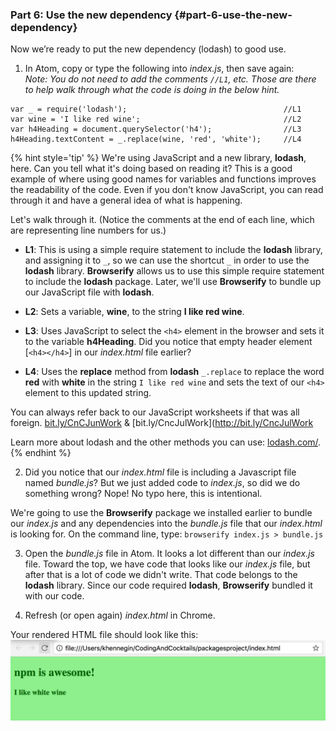 ### Part 6: Use the new dependency {#part-6-use-the-new-dependency}

Now we’re ready to put the new dependency (lodash) to good use.

1.  In Atom, copy or type the following into _index.js_, then save again:  
_Note: You do not need to add the comments `//L1`, etc. Those are there to help walk through what the code is doing in the below hint._

  ```
  var _ = require('lodash');                                   //L1
  var wine = 'I like red wine';                                //L2
  var h4Heading = document.querySelector('h4');                //L3
  h4Heading.textContent = _.replace(wine, 'red', 'white');     //L4
  ```

  {% hint style='tip' %}
  We're using JavaScript and a new library, **lodash**, here. Can you tell what it's doing based on reading it? This is a good example of where using good names for variables and functions improves the readability of the code. Even if you don't know JavaScript, you can read through it and have a general idea of what is happening.

  Let's walk through it. (Notice the comments at the end of each line, which are representing line numbers for us.)

  * **L1**: This is using a simple require statement to include the **lodash** library, and assigning it to `_`, so we can use the shortcut `_` in order to use the **lodash** library. **Browserify** allows us to use this simple require statement to include the **lodash** package. Later, we'll use **Browserify** to bundle up our JavaScript file with **lodash**.

  * **L2**: Sets a variable, **wine**, to the string **I like red wine**.

  * **L3**: Uses JavaScript to select the `<h4>` element in the browser and sets it to the variable **h4Heading**. Did you notice that empty header element [`<h4></h4>`] in our _index.html_ file earlier?

  * **L4**: Uses the **replace** method from **lodash** `_.replace` to replace the word **red** with **white** in the string `I like red wine` and sets the text of our `<h4>` element to this updated string.


  You can always refer back to our JavaScript worksheets if that was all foreign.
  [bit.ly/CnCJunWork](http://bit.ly/CnCJunWork) & [bit.ly/CncJulWork](http://bit.ly/CncJulWork

  Learn more about lodash and the other methods you can use: [lodash.com/](https://lodash.com/).
  {% endhint %}

2.  Did you notice that our _index.html_ file is including a Javascript file named _bundle.js_? But we just added code to _index.js_, so did we do something wrong? Nope! No typo here, this is intentional.  

  We're going to use the **Browserify** package we installed earlier to bundle our _index.js_ and any dependencies into the _bundle.js_ file that our _index.html_ is looking for. On the command line, type: `browserify index.js > bundle.js`

3. Open the _bundle.js_ file in Atom. It looks a lot different than our _index.js_ file. Toward the top, we have code that looks like our _index.js_ file, but after that is a lot of code we didn't write. That code belongs to the **lodash** library. Since our code required **lodash**, **Browserify** bundled it with our code.

4. Refresh (or open again) _index.html_ in Chrome.

Your rendered HTML file should look like this:
![](../images/index-with-lodash.png)
